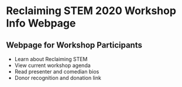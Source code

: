 # Reclaiming STEM 2020 Workshop Info Webpage
## Webpage for Workshop Participants
- Learn about Reclaiming STEM
- View current workshop agenda
- Read presenter and comedian bios
- Donor recognition and donation link
